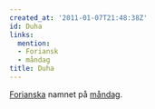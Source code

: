 ```yaml
---
created_at: '2011-01-07T21:48:38Z'
id: Duha
links:
  mention:
  - Foriansk
  - måndag
title: Duha
---
```


[Forianska] namnet på [måndag].

  [Forianska]: Foriansk
  [måndag]: måndag
